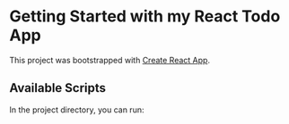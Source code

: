 # Getting Started with my React Todo App

This project was bootstrapped with [Create React App](https://github.com/facebook/create-react-app).

## Available Scripts

In the project directory, you can run:




